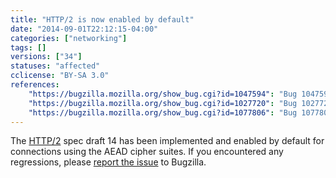 ```yaml
---
title: "HTTP/2 is now enabled by default"
date: "2014-09-01T22:12:15-04:00"
categories: ["networking"]
tags: []
versions: ["34"]
statuses: "affected"
cclicense: "BY-SA 3.0"
references:
    "https://bugzilla.mozilla.org/show_bug.cgi?id=1047594": "Bug 1047594 – Enable http/2 (and alpn) by default"
    "https://bugzilla.mozilla.org/show_bug.cgi?id=1027720": "Bug 1027720 – Restrict HTTP/2 connections to AEAD ciphers only"
    "https://bugzilla.mozilla.org/show_bug.cgi?id=1077806": "Bug 1077806 – tweetdeck.twitter.com and twitter.com history doesn\'t load in Nightly 35.0a1 and Aurora 34.0a2 when http2 enabled"
---
```

The [HTTP/2](http://http2.github.io/) spec draft 14 has been implemented and enabled by default for connections using the AEAD cipher suites. If you encountered any regressions, please [report the issue](https://bugzilla.mozilla.org/enter_bug.cgi?product=Core&component=Networking%3A%20HTTP) to Bugzilla.
